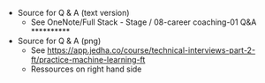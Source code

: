 * Source for Q & A (text version)
    * See OneNote/Full Stack - Stage / 08-career coaching-01 Q&A **********
* Source for Q & A (png)
    * See https://app.jedha.co/course/technical-interviews-part-2-ft/practice-machine-learning-ft
    * Ressources on right hand side